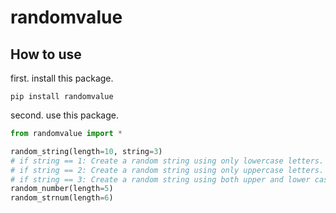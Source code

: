 # randomvalue



## How to use

first. install this package.
```
pip install randomvalue
```

second. use this package.
```python
from randomvalue import *

random_string(length=10, string=3) 
# if string == 1: Create a random string using only lowercase letters.
# if string == 2: Create a random string using only uppercase letters.
# if string == 3: Create a random string using both upper and lower case letters.
random_number(length=5)
random_strnum(length=6)
```